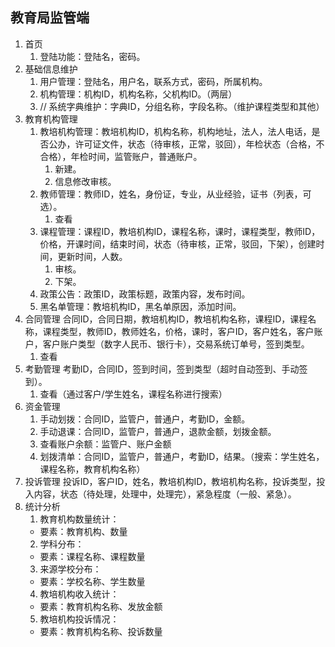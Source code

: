 ## 教育局监管端

1. 首页
   1. 登陆功能：登陆名，密码。
2. 基础信息维护
   1. 用户管理：登陆名，用户名，联系方式，密码，所属机构。
   2. 机构管理：机构ID，机构名称，父机构ID。（两层）
   3. // 系统字典维护：字典ID，分组名称，字段名称。（维护课程类型和其他）
3. 教育机构管理
   1. 教培机构管理：教培机构ID，机构名称，机构地址，法人，法人电话，是否公办，许可证文件，状态（待审核，正常，驳回），年检状态（合格，不合格），年检时间，监管账户，普通账户。
      1. 新建。
      2. 信息修改审核。
   2. 教师管理：教师ID，姓名，身份证，专业，从业经验，证书（列表，可选）。
      1. 查看
   3. 课程管理：课程ID，教培机构ID，课程名称，课时，课程类型，教师ID，价格，开课时间，结束时间，状态（待审核，正常，驳回，下架），创建时间，更新时间，人数。
      1. 审核。
      2. 下架。
   4. 政策公告：政策ID，政策标题，政策内容，发布时间。
   5. 黑名单管理：教培机构ID，黑名单原因，添加时间。
4. 合同管理
   合同ID，合同日期，教培机构ID，教培机构名称，课程ID，课程名称，课程类型，教师ID，教师姓名，价格，课时，客户ID，客户姓名，客户账户，客户账户类型（数字人民币、银行卡），交易系统订单号，签到类型。
   1. 查看
5. 考勤管理
   考勤ID，合同ID，签到时间，签到类型（超时自动签到、手动签到）。
   1. 查看（通过客户/学生姓名，课程名称进行搜索）
6. 资金管理
   1. 手动划拨：合同ID，监管户，普通户，考勤ID，金额。
   2. 手动退课：合同ID，监管户，普通户，退款金额，划拨金额。
   3. 查看账户余额：监管户、账户金额
   4. 划拨清单：合同ID，监管户，普通户，考勤ID，结果。（搜索：学生姓名，课程名称，教育机构名称）
7. 投诉管理
   投诉ID，客户ID，姓名，教培机构ID，教培机构名称，投诉类型，投入内容，状态（待处理，处理中，处理完），紧急程度（一般、紧急）。
8. 统计分析
   1. 教育机构数量统计：
   - 要素：教育机构、数量
   2. 学科分布：
   - 要素：课程名称、课程数量
   3. 来源学校分布：
   - 要素：学校名称、学生数量
   4. 教培机构收入统计：
   - 要素：教育机构名称、发放金额
   5. 教培机构投诉情况：
   - 要素：教育机构名称、投诉数量
